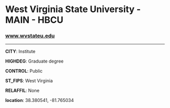 # West Virginia State University - MAIN - HBCU
### www.wvstateu.edu
---
**CITY**: Institute

**HIGHDEG**: Graduate degree

**CONTROL**: Public

**ST_FIPS**: West Virginia

**RELAFFIL**: None

**location**: 38.380541, -81.765034